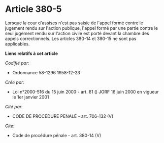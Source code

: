 # Article 380-5

Lorsque la cour d'assises n'est pas saisie de l'appel formé contre le jugement rendu sur l'action publique, l'appel formé par
une partie contre le seul jugement rendu sur l'action civile est porté devant la chambre des appels correctionnels. Les
articles 380-14 et 380-15 ne sont pas applicables.

**Liens relatifs à cet article**

_Codifié par_:

  - Ordonnance 58-1296 1958-12-23

_Créé par_:

  - Loi n°2000-516 du 15 juin 2000 - art. 81 () JORF 16 juin 2000 en vigueur le 1er janvier 2001

_Cité par_:

  - CODE DE PROCEDURE PENALE - art. 706-132 (V)

_Cite_:

  - Code de procédure pénale - art. 380-14 (V)
